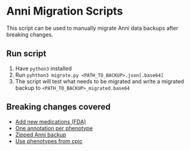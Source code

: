 # Anni Migration Scripts

This script can be used to manually migrate Anni data backups after breaking changes.

## Run script

1. Have `python3` installed
2. Run `pyhthon3 migrate.py <PATH_TO_BACKUP>.json[.base64]`
3. The script will test what needs to be migrated and write a migrated backup to `<PATH_TO_BACKUP>_migrated.base64`

## Breaking changes covered

* [Add new medications (FDA)](https://github.com/hpi-dhc/PharMe/pull/582)
* [One annotation per phenotype](https://github.com/hpi-dhc/PharMe/pull/597)
* [Zipped Anni backup](https://github.com/hpi-dhc/PharMe/pull/599)
* [Use phenotypes from cpic](https://github.com/hpi-dhc/PharMe/pull/602)
